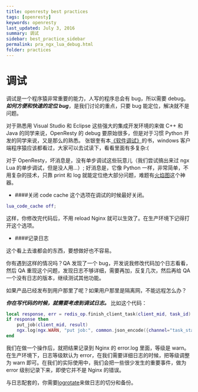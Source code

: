 ```yaml
---
title: openresty best practices
tags: [openresty]
keywords: openresty
last_updated: July 3, 2016
summary: 调试
sidebar: best_practice_sidebar
permalink: pra_ngx_lua_debug.html
folder: practices
---
```

# 调试

调试是一个程序猿非常重要的能力，人写的程序总会有 bug，所以需要 debug。***如何方便和快速的定位 bug***，是我们讨论的重点，只要 bug 能定位，解决就不是问题。

对于熟悉用 Visual Studio 和 Eclipse 这些强大的集成开发环境的来做 C++ 和 Java 的同学来说，OpenResty 的 debug 要原始很多，但是对于习惯 Python 开发的同学来说，又是那么的熟悉。
张银奎有本[《软件调试》](http://book.douban.com/subject/3088353/)的书，windows 客户端程序猿应该都看过，大家可以去试读下，看看里面有多复杂:(

对于 OpenResty，坏消息是，没有单步调试这些玩意儿（我们尝试搞出来过 ngx Lua 的单步调试，但是没人用...）; 好消息是，它像 Python 一样，非常简单，不用复杂的技术，只靠 print 和 log 就能定位绝大部分问题，难题有[火焰图](openresty-best-practices/flame_gragh.md)这个神器。

* ####关闭 code cache
这个选项在调试的时候最好关闭。
```lua
lua_code_cache off;
```
这样，你修改完代码后，不用 reload Nginx 就可以生效了。在生产环境下记得打开这个选项。

* ####记录日志

这个看上去谁都会的东西，要想做好也不容易。

你有遇到这样的情况吗？QA 发现了一个 bug，开发说我修改代码加个日志看看，然后 QA 重现这个问题，发现日志不够详细，需要再加，反复几次，然后再给 QA 一个没有日志的版本，继续测试其他功能。

如果产品已经发布到用户那里了呢？如果用户那里是隔离网，不能远程怎么办？

***你在写代码的时候，就需要考虑到调试日志。*** 比如这个代码：
```lua
local response, err = redis_op.finish_client_task(client_mid, task_id)
if response then
    put_job(client_mid, result)
    ngx.log(ngx.WARN, "put job:", common.json_encode({channel="task_status", mid=client_mid, data=result}))
end
```
我们在做一个操作后，就把结果记录到 Nginx 的 error.log 里面，等级是 warn。在生产环境下，日志等级默认为 error，在我们需要详细日志的时候，把等级调整为 warn 即可。在我们的实际使用中，我们会把一些很少发生的重要事件，做为 error 级别记录下来，即使它并不是 Nginx 的错误。

与日志配套的，你需要[logrotate](http://linuxcommand.org/man_pages/logrotate8.html)来做日志的切分和备份。
